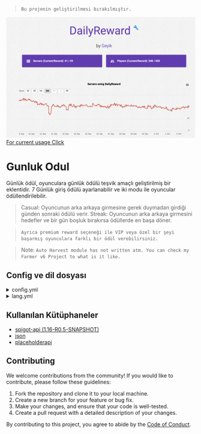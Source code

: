 > `Bu projenin geliştirilmesi bırakılmıştır.`

![Usage Image](/img/usage.png)
[For current usage Click](https://bstats.org/plugin/bukkit/DailyReward/7946)

# Gunluk Odul

Günlük ödül, oyunculara günlük ödülü teşvik amaçlı geliştirilmiş bir eklentidir. 7 Günlük giriş ödülü ayarlanabilir ve iki modu ile oyuncular ödüllendirilebilir.

> Casual: Oyuncunun arka arkaya girmesine gerek duymadan girdiği günden sonraki ödülü verir.
> Streak: Oyuncunun arka arkaya girmesini hedefler ve bir gün boşluk bırakırsa ödüllerde en başa döner.

> ` Ayrıca premium reward seçeneği ile VIP veya özel bir şeyi başarmış oyunculara farklı bir ödül verebilirsiniz. `

> Note: ` Auto Harvest module has not written atm. You can check my Farmer v6 Project to what is it like. `

## Config ve dil dosyası
<details>
  <summary>config.yml</summary>

    # "Streak" or "Casual" rewarding system
    Type: Streak
    debug: false
    forceOpen: true
    rewardSound: "LEVEL_UP"
    Rewards:
    first:
        material: STORAGE_MINECART
        tookedMaterial: MINECART
        firework:
            deploy: true
            amount: 3
        name: "&61. &eGünün Ödülü"
        lore:
        - ""
        - "&7Günlük bonusunuzu almak için"
        - "&7her gün tekrar gelin!"
        - ""
        - "&eÜst üste ne kadar çok gün katılırsanız,"
        - "&eödül o kadar iyi olur!"
        - "&7Durum: {status}"
        commands:
        - "msg %player% tebrikler!"
    second:
        material: STORAGE_MINECART
        tookedMaterial: MINECART
        firework:
            deploy: true
            amount: 3
        name: "&62. &eGünün Ödülü"
        lore:
        - ""
        - "&7Günlük bonusunuzu almak için"
        - "&7her gün tekrar gelin!"
        - ""
        - "&eÜst üste ne kadar çok gün katılırsanız,"
        - "&eödül o kadar iyi olur!"
        - "&7Durum: {status}"
        commands:
        - "msg %player% tebrikler!"
    third:
        material: STORAGE_MINECART
        tookedMaterial: MINECART
        firework:
            deploy: true
            amount: 3
        name: "&63. &eGünün Ödülü"
        lore:
        - ""
        - "&7Günlük bonusunuzu almak için"
        - "&7her gün tekrar gelin!"
        - ""
        - "&eÜst üste ne kadar çok gün katılırsanız,"
        - "&eödül o kadar iyi olur!"
        - "&7Durum: {status}"
        commands:
        - "msg %player% tebrikler!"
    fourth:
        material: STORAGE_MINECART
        tookedMaterial: MINECART
        firework:
            deploy: true
            amount: 3
        name: "&64. &eGünün Ödülü"
        lore:
        - ""
        - "&7Günlük bonusunuzu almak için"
        - "&7her gün tekrar gelin!"
        - ""
        - "&eÜst üste ne kadar çok gün katılırsanız,"
        - "&eödül o kadar iyi olur!"
        - "&7Durum: {status}"
        commands:
        - "msg %player% tebrikler!"
    fifth:
        material: STORAGE_MINECART
        tookedMaterial: MINECART
        firework:
            deploy: true
            amount: 3
        name: "&65. &eGünün Ödülü"
        lore:
        - ""
        - "&7Günlük bonusunuzu almak için"
        - "&7her gün tekrar gelin!"
        - ""
        - "&eÜst üste ne kadar çok gün katılırsanız,"
        - "&eödül o kadar iyi olur!"
        - "&7Durum: {status}"
        commands:
        - "msg %player% tebrikler!"
    sixth:
        material: STORAGE_MINECART
        tookedMaterial: MINECART
        firework:
            deploy: true
            amount: 3
        name: "&66. &eGünün Ödülü"
        requirement:
            permission: "gunlukodul.vip"
        reqErrorMessage: "&2GünlükÖdül &4VIP &cyetkin bulunmadığından ödül alamadın!"
        lore:
        - ""
        - "&7Günlük bonusunuzu almak için"
        - "&7her gün tekrar gelin!"
        - ""
        - "&eÜst üste ne kadar çok gün katılırsanız,"
        - "&eödül o kadar iyi olur!"
        - "&7Durum: {status}"
        commands:
        - "msg %player% tebrikler!"
    seventh:
        material: STORAGE_MINECART
        tookedMaterial: MINECART
        requirement:
            statistic_hours_played: 200
            reward:
            - "msg %player% 200 saat oynadığın için farklı bir ödül aldın!"
            - "give %player% diamond 1"
        firework:
            deploy: true
            amount: 3
        name: "&67. &eGünün Ödülü"
        lore:
        - ""
        - "&7Günlük bonusunuzu almak için"
        - "&7her gün tekrar gelin!"
        - ""
        - "&e200 Saat oynama ödülü:"
        - "&7Bir elmas"
        - ""
        - "&eÜst üste ne kadar çok gün katılırsanız,"
        - "&eödül o kadar iyi olur!"
        - "&7Durum: {status}"
        commands:
        - "msg %player% tebrikler!"
</details>

<details>
    <summary>lang.yml</summary>

    timeFormat:
    hour: "s"
    minute: "dk"
    second: "sn"

    Gui:
    name: "&2Günlük Ödül"
    rewardTooked: "&cAlınmış"
    rewardCannot: "&cAlınamaz"
    rewardATM: "&aBuradasın"
    rewardHelp:
        name: "&3Ödül Bilgisi"
        lore:
        - ""
        - " &8▪ &7Bu menü senin günlük ödülünü"
        - " &8▪ &7Alabileceğin yerdir. Durumunu buradan"
        - " &8▪ &7Inceleyip her gün yeni ödül alabilirsin!"
        
    fillItem:
    material: "STAINED_GLASS_PANE"
    damage: 7
        
    Titles:
    DailyReward: "&2Günlük Ödül"
    
    RewardMsg:
    alreadyTook: "&cÖdülü Alınamaz!"
    takingSuccess: "&aÖdül Alındı!"
    loginMsg: "&2GünlükÖdül &7Günlük ödülün hazır almayı unutma! &6/günlüködül"
    
    Placeholder:
    canTake: "&aAlınabilir"
</details>

## Kullanılan Kütüphaneler

* [spigot-api (1.16-R0.5-SNAPSHOT)](https://hub.spigotmc.org/stash/projects/SPIGOT/repos/spigot/browse)
* [json](https://www.json.org/json-en.html)
* [placeholderapi](https://www.spigotmc.org/resources/placeholderapi.6245/)

## Contributing

We welcome contributions from the community! If you would like to contribute, please follow these guidelines:

1. Fork the repository and clone it to your local machine.
2. Create a new branch for your feature or bug fix.
3. Make your changes, and ensure that your code is well-tested.
4. Create a pull request with a detailed description of your changes.

By contributing to this project, you agree to abide by the [Code of Conduct](CODE_OF_CONDUCT.md).